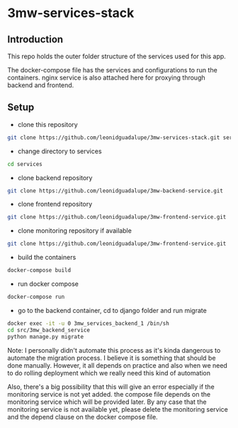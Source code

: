 # 3mw-services-stack

## Introduction
This repo holds the outer folder structure of the services used for this app.

The docker-compose file has the services and configurations to run the containers. nginx service is also attached here for proxying through backend and frontend.

## Setup

* clone this repository
```bash
git clone https://github.com/leonidguadalupe/3mw-services-stack.git services
```
* change directory to services
```bash
cd services
```
* clone backend repository
```bash
git clone https://github.com/leonidguadalupe/3mw-backend-service.git
```
* clone frontend repository
```bash
git clone https://github.com/leonidguadalupe/3mw-frontend-service.git
```
* clone monitoring repository if available
```bash
git clone https://github.com/leonidguadalupe/3mw-frontend-service.git
```
* build the containers
```bash
docker-compose build
```
* run docker compose
```bash
docker-compose run
```
* go to the backend container, cd to django folder and run migrate
```bash
docker exec -it -u 0 3mw_services_backend_1 /bin/sh
cd src/3mw_backend_service
python manage.py migrate
```
Note: I personally didn't automate this process as it's kinda dangerous to automate the migration process. I believe it is something that should be done manually. However, it all depends on practice and also when we need to do rolling deployment which we really need this kind of automation

Also, there's a big possibility that this will give an error especially if the monitoring service is not yet added. the compose file depends on the monitoring service which will be provided later. By any case that the monitoring service is not available yet, please delete the monitoring service and the depend clause on the docker compose file.

